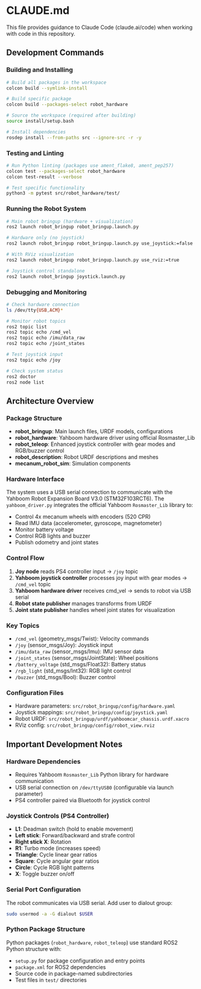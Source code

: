 # CLAUDE.md

This file provides guidance to Claude Code (claude.ai/code) when working with code in this repository.

## Development Commands

### Building and Installing
```bash
# Build all packages in the workspace
colcon build --symlink-install

# Build specific package
colcon build --packages-select robot_hardware

# Source the workspace (required after building)
source install/setup.bash

# Install dependencies
rosdep install --from-paths src --ignore-src -r -y
```

### Testing and Linting
```bash
# Run Python linting (packages use ament_flake8, ament_pep257)
colcon test --packages-select robot_hardware
colcon test-result --verbose

# Test specific functionality
python3 -m pytest src/robot_hardware/test/
```

### Running the Robot System
```bash
# Main robot bringup (hardware + visualization)
ros2 launch robot_bringup robot_bringup.launch.py

# Hardware only (no joystick)
ros2 launch robot_bringup robot_bringup.launch.py use_joystick:=false

# With RViz visualization
ros2 launch robot_bringup robot_bringup.launch.py use_rviz:=true

# Joystick control standalone
ros2 launch robot_bringup joystick.launch.py
```

### Debugging and Monitoring
```bash
# Check hardware connection
ls /dev/tty{USB,ACM}*

# Monitor robot topics
ros2 topic list
ros2 topic echo /cmd_vel
ros2 topic echo /imu/data_raw
ros2 topic echo /joint_states

# Test joystick input
ros2 topic echo /joy

# Check system status
ros2 doctor
ros2 node list
```

## Architecture Overview

### Package Structure
- **robot_bringup**: Main launch files, URDF models, configurations
- **robot_hardware**: Yahboom hardware driver using official Rosmaster_Lib
- **robot_teleop**: Enhanced joystick controller with gear modes and RGB/buzzer control  
- **robot_description**: Robot URDF descriptions and meshes
- **mecanum_robot_sim**: Simulation components

### Hardware Interface
The system uses a USB serial connection to communicate with the Yahboom Robot Expansion Board V3.0 (STM32F103RCT6). The `yahboom_driver.py` integrates the official Yahboom `Rosmaster_Lib` library to:
- Control 4x mecanum wheels with encoders (520 CPR)  
- Read IMU data (accelerometer, gyroscope, magnetometer)
- Monitor battery voltage
- Control RGB lights and buzzer
- Publish odometry and joint states

### Control Flow
1. **Joy node** reads PS4 controller input → `/joy` topic
2. **Yahboom joystick controller** processes joy input with gear modes → `/cmd_vel` topic  
3. **Yahboom hardware driver** receives cmd_vel → sends to robot via USB serial
4. **Robot state publisher** manages transforms from URDF
5. **Joint state publisher** handles wheel joint states for visualization

### Key Topics
- `/cmd_vel` (geometry_msgs/Twist): Velocity commands
- `/joy` (sensor_msgs/Joy): Joystick input
- `/imu/data_raw` (sensor_msgs/Imu): IMU sensor data
- `/joint_states` (sensor_msgs/JointState): Wheel positions
- `/battery_voltage` (std_msgs/Float32): Battery status
- `/rgb_light` (std_msgs/Int32): RGB light control
- `/buzzer` (std_msgs/Bool): Buzzer control

### Configuration Files
- Hardware parameters: `src/robot_bringup/config/hardware.yaml`
- Joystick mappings: `src/robot_bringup/config/joystick.yaml` 
- Robot URDF: `src/robot_bringup/urdf/yahboomcar_chassis.urdf.xacro`
- RViz config: `src/robot_bringup/config/robot_view.rviz`

## Important Development Notes

### Hardware Dependencies
- Requires Yahboom `Rosmaster_Lib` Python library for hardware communication
- USB serial connection on `/dev/ttyUSB0` (configurable via launch parameter)
- PS4 controller paired via Bluetooth for joystick control

### Joystick Controls (PS4 Controller)
- **L1**: Deadman switch (hold to enable movement)
- **Left stick**: Forward/backward and strafe control
- **Right stick X**: Rotation
- **R1**: Turbo mode (increases speed)
- **Triangle**: Cycle linear gear ratios
- **Square**: Cycle angular gear ratios  
- **Circle**: Cycle RGB light patterns
- **X**: Toggle buzzer on/off

### Serial Port Configuration
The robot communicates via USB serial. Add user to dialout group:
```bash
sudo usermod -a -G dialout $USER
```

### Python Package Structure
Python packages (`robot_hardware`, `robot_teleop`) use standard ROS2 Python structure with:
- `setup.py` for package configuration and entry points
- `package.xml` for ROS2 dependencies
- Source code in package-named subdirectories
- Test files in `test/` directories